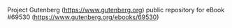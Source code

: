 Project Gutenberg (https://www.gutenberg.org) public repository for
eBook #69530 (https://www.gutenberg.org/ebooks/69530)

